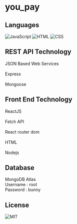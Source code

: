 # you_pay

## Languages

![JavaScript](https://img.shields.io/badge/Language-JavaScript-orange)
![HTML](https://img.shields.io/badge/Language-HTML-green)
![CSS](https://img.shields.io/badge/Language-CSS-blue)

## REST API Technology
JSON Based Web Services<br/>  
Express<br/>  
Mongoose<br/>

## Front End Technology 
ReactJS<br/>  
     Fetch API<br/>  
     React router dom<br/>  
HTML<br/>  
Nodejs<br/>  
 
## Database 
MongoDB Atlas<br/>
Username : root<br/>
Password : bunny</br>


## License
![MIT](https://img.shields.io/badge/License-MIT-lightgrey)
